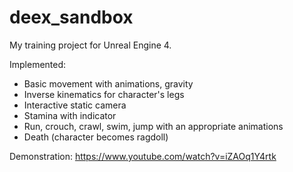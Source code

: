 # deex_sandbox
My training project for Unreal Engine 4.

Implemented:

* Basic movement with animations, gravity
* Inverse kinematics for character's legs
* Interactive static camera
* Stamina with indicator
* Run, crouch, crawl, swim, jump with an appropriate animations
* Death (character becomes ragdoll)

Demonstration: https://www.youtube.com/watch?v=iZAOq1Y4rtk
